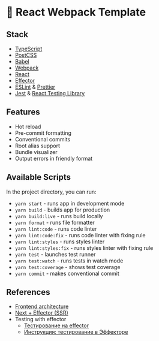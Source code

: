 # 🚀 React Webpack Template

## Stack

- [TypeScript](https://www.typescriptlang.org/)
- [PostCSS](https://github.com/postcss/postcss)
- [Babel](https://github.com/babel/babel)
- [Webpack](https://github.com/webpack/webpack)
- [React](https://github.com/facebook/react)
- [Effector](https://github.com/effector/effector)
- [ESLint](https://github.com/eslint/eslint) & [Prettier](https://github.com/prettier/prettier)
- [Jest](https://github.com/facebook/jest) & [React Testing Library](https://github.com/testing-library/react-testing-library)

## Features

- Hot reload
- Pre-commit formatting
- Conventional commits
- Root alias support
- Bundle visualizer
- Output errors in friendly format

## Available Scripts

In the project directory, you can run:

- `yarn start` - runs app in development mode
- `yarn build` - builds app for production
- `yarn build:live` - runs build locally
- `yarn format` - runs file formatter
- `yarn lint:code` - runs code linter
- `yarn lint:code:fix` - runs code linter with fixing rule
- `yarn lint:styles` - runs styles linter
- `yarn lint:styles:fix` - runs styles linter with fixing rule
- `yarn test` - launches test runner
- `yarn test:watch` - runs tests in watch mode
- `yarn test:coverage` - shows test coverage
- `yarn commit` - makes conventional commit

## References

- [Frontend architecture](https://github.com/42-px/frontend-architecture)
- [Next + Effector (SSR)](https://www.notion.so/Effector-SSR-77c30d7c660b44f8b40d818c165b43e0)
- Testing with effector
  - [Тестирование на effector](https://www.notion.so/effector-c664bb08668f403a8c76ece470460512)
  - [Инструкция: тестирование в Эффекторе](https://blog.kamyshev.me/effestor-tests/)
